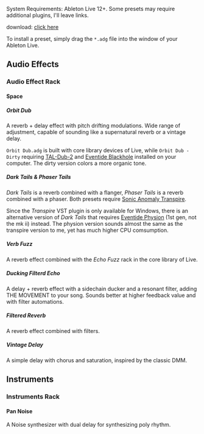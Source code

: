 System Requirements: Ableton Live 12+. Some presets may require additional plugins, I'll leave links.

download: [click here](https://github.com/feeshy/tasker-shares/zipball/master)

To install a preset, simply drag the ```*.adg``` file into the window of your Ableton Live.

## Audio Effects

### Audio Effect Rack

#### Space

##### Orbit Dub

A reverb + delay effect with pitch drifting modulations. Wide range of adjustment, capable of sounding like a supernatural reverb or a vintage delay.

```Orbit Dub.adg``` is built with core library devices of Live, while ```Orbit Dub - Dirty``` requiring [TAL-Dub-2](https://tal-software.com/products/tal-dub) and [Eventide Blackhole](https://www.eventideaudio.com/plug-ins/blackhole/) installed on your computer. The dirty version colors a more organic tone.

##### Dark Tails & Phaser Tails

*Dark Tails* is a reverb combined with a flanger, *Phaser Tails* is a reverb combined with a phaser. Both presets require [Sonic Anomaly Transpire](https://plugins4free.com/plugin/2777/).

Since the *Transpire* VST plugin is only available for Windows, there is an alternative version of *Dark Tails* that requires [Eventide Physion](https://www.eventideaudio.com/plug-ins/physion/) (1st gen, not the mk ii) instead. The physion version sounds almost the same as the transpire version to me, yet has much higher CPU comsumption.

##### Verb Fuzz

A reverb effect combined with the *Echo Fuzz* rack in the core library of Live.

##### Ducking Filterd Echo

A delay + reverb effect with a sidechain ducker and a resonant filter, adding THE MOVEMENT to your song. Sounds better at higher feedback value and with filter automations.

##### Filtered Reverb

A reverb effect combined with filters.

##### Vintage Delay

A simple delay with chorus and saturation, inspired by the classic DMM.

## Instruments

### Instruments Rack

#### Pan Noise

A Noise synthesizer with dual delay for synthesizing poly rhythm.
